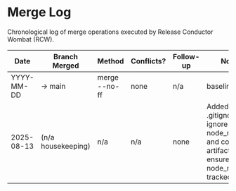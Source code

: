 # Merge Log

Chronological log of merge operations executed by Release Conductor Wombat (RCW).

Date | Branch Merged | Method | Conflicts? | Follow-up | Notes
-----|---------------|--------|-----------|-----------|------
YYYY-MM-DD | <branch> -> main | merge --no-ff | none | n/a | baseline entry
2025-08-13 | (n/a housekeeping) | n/a | n/a | none | Added root .gitignore to ignore node_modules and common artifacts; ensured no node_modules tracked
